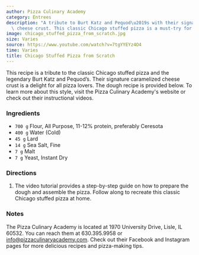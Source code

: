 ```yaml
---
author: Pizza Culinary Academy
category: Entrees
description: "A tribute to Burt Katz and Pequod\u2019s with their signature caramelized\
  \ cheese crust. This classic Chicago stuffed pizza is a must-try for all pizza lovers."
image: chicago_stuffed_pizza_from_scratch.jpg
size: Varies
source: https://www.youtube.com/watch?v=7tgYYEYz4O4
time: Varies
title: Chicago Stuffed Pizza from Scratch
---
```

This recipe is a tribute to the classic Chicago stuffed pizza and the legendary Burt Katz and Pequod’s. Their signature caramelized cheese crust is a delight for all pizza lovers. The dough recipe is provided below. To learn more about this style, visit the Pizza Culinary Academy's website or check out their instructional videos.

### Ingredients

* `700 g` Flour, All Purpose, 11-12% protein, preferably Ceresota
* `400 g` Water (Cold)
* `45 g` Lard
* `14 g` Sea Salt, Fine
* `7 g` Malt
* `7 g` Yeast, Instant Dry

### Directions

1. The video tutorial provides a step-by-step guide on how to prepare the dough and assemble the pizza. Follow along to recreate this classic Chicago stuffed pizza at home.

### Notes

The Pizza Culinary Academy is located at 1970 University Drive, Lisle, IL 60532. You can reach them at 630.395.9958 or info@pizzaculinaryacademy.com. Check out their Facebook and Instagram pages for more delicious recipes and pizza-making tips.